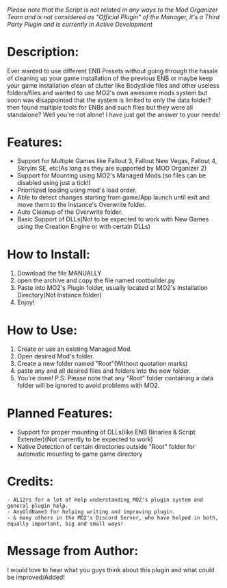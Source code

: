 ###### Please note that the Script is not related in any ways to the Mod Organizer Team and is not considered as "Official Plugin" of the Manager, it's a Third Party Plugin and is currently in Active Development

# Description:
Ever wanted to use different ENB Presets without going through the hassle of cleaning up your game installation of the previous ENB or maybe keep your game installation clean of clutter like Bodyslide files and other useless folders/files and wanted to use MO2's own awesome mods system but soon was disappointed that the system is limited to only the data folder? then found multiple tools for ENBs and such files but they were all standalone? Well you're not alone! I have just got the answer to your needs!


# Features:

* Support for Multiple Games like Fallout 3, Fallout New Vegas, Fallout 4, Skryim SE, etc(As long as they are supported by MOD Organizer 2)
* Support for Mounting using MO2's Managed Mods.(so files can be disabled using just a tick!)
* Prioritized loading using mod's load order.
* Able to detect changes starting from game/App launch until exit and move them to the instance's Overwrite folder.
* Auto Cleanup of the Overwrite folder.
* Basic Support of DLLs(Not to be expected to work with New Games using the Creation Engine or with certain DLLs)


# How to Install:

 1. Download the file MANUALLY
 2. open the archive and copy the file named rootbuilder.py
 3. Paste into MO2's Plugin folder, usually located at MO2's Installation Directory(Not Instance folder)
 4. Enjoy!


# How to Use:

 1. Create or use an existing Managed Mod.
 2. Open desired Mod's folder.
 3. Create a new folder named "Root"(Without quotation marks)
 3. paste any and all desired files and folders into the new folder.
 5. You're done!
P.S: Please note that any "Root" folder containing a data folder will be ignored to avoid problems with MO2.


# Planned Features:

 * Support for proper mounting of DLLs(like ENB Binaries & Script Extender)(Not currently to be expected to work)
 * Native Detection of certain directories outside "Root" folder for automatic mounting to game game directory


# Credits:

    - AL12rs for a lot of Help understanding MO2's plugin system and general plugin help.
    - AnyOldName3 for helping writing and improving plugin.
    - & many others in the MO2's Discord Server, who have helped in both, equally important, big and small ways!


# Message from Author:
I would love to hear what you guys think about this plugin and what could be improved/Added!
